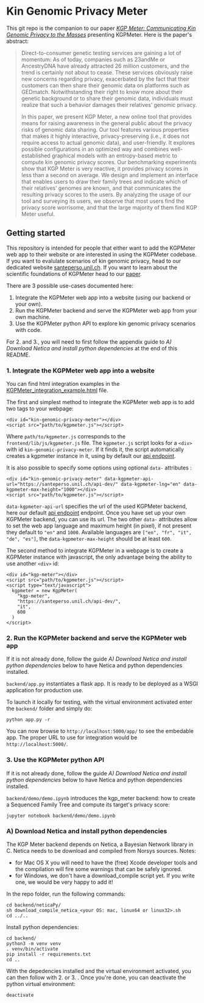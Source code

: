 # Kin Genomic Privacy Meter

This git repo is the companion to our paper [_KGP Meter: Communicating Kin Genomic Privacy to the Masses_][KGPMeter_paper_url] presenting KGPMeter. Here is the paper's abstract:
>Direct-to-consumer genetic testing services are gaining a lot of momentum: As of today, companies such as 23andMe or AncestryDNA have already attracted 26 million customers, and the trend is certainly not about to cease. These services obviously raise new concerns regarding privacy, exacerbated by the fact that their customers can then share their genomic data on platforms such as GEDmatch. Notwithstanding their right to know more about their genetic background or to share their genomic data, individuals must realize that such a behavior damages their relatives’ genomic privacy.
>
>In this paper, we present KGP Meter, a new online tool that provides means for raising awareness in the general public about the privacy risks of genomic data sharing. Our tool features various properties that makes it highly interactive, privacy-preserving (i.e., it does not require access to actual genomic data), and user-friendly. It explores possible configurations in an optimized way and combines well-established graphical models with an entropy-based metric to compute kin genomic privacy scores. Our benchmarking experiments show that KGP Meter is very reactive, it provides privacy scores in less than a second on average. We design and implement an interface that enables users to draw their family trees and indicate which of their relatives’ genomes are known, and that communicates the resulting privacy scores to the users. By analyzing the usage of our tool and surveying its users, we observe that most users find the privacy score worrisome, and that the large majority of them find KGP Meter useful.

## Getting started

This repository is intended for people that either want to add the KGPMeter web app to their website or are interested in using the KGPMeter codebase. If you want to evalulate scenarios of kin genomic privacy, head to our dedicated website [santeperso.unil.ch][our_website]. If you want to learn about the scientific foundations of KGPMeter head to our [paper][KGPMeter_paper_url].

There are 3 possible use-cases documented here:
1. Integrate the KGPMeter web app into a website (using our backend or your own).
2. Run the KGPMeter backend and serve the KGPMeter web app from your own machine.
3. Use the KGPMeter python API to explore kin genomic privacy scenarios with code.

For 2. and 3., you will need to first follow the appendix guide to _A) Download Netica and install python dependencies_ at the end of this README.

### 1. Integrate the KGPMeter web app into a website

You can find html integration examples in the [KGPMeter_integration_example.html](./KGPMeter_integration_example.html) file.

The first and simplest method to integrate the KGPMeter web app is to add two tags to your webpage:
```
<div id="kin-genomic-privacy-meter"></div>
<script src="path/to/kgpmeter.js"></script>
```
Where `path/to/kgpmeter.js` corresponds to the `frontend/lib/js/kgpmeter.js` file.
The `kgpmeter.js` script looks for a `<div>` with id `kin-genomic-privacy-meter`.
If it finds it, the script automatically creates a kgpmeter instance in it, using by default our [api endpoint].

It is also possible to specify some options using optional `data-` attributes :
```
<div id="kin-genomic-privacy-meter" data-kgpmeter-api-url="https://santeperso.unil.ch/api-dev/" data-kgpmeter-lng="en" data-kgpmeter-max-height="1000"></div>
<script src="path/to/kgpmeter.js"></script>
```
`data-kgpmeter-api-url` specifies the url of the used KGPMeter backend, here our default [api endpoint] endpoint. Once you have set up your own KGPMeter backend, you can use its url.
The two other `data-` attributes allow to set the web app language and maximum height (in pixel), if not present they default to `"en"` and `1000`. Available languages are `["en", "fr", "it", "de", "es"]`, the `data-kgpmeter-max-height` should be at least `600`.

The second method to integrate KGPMeter in a webpage is to create a KGPMeter instance with javascript, the only advantage being the ability to use another `<div>` id:
```
<div id="kgp-meter"></div>
<script src="path/to/kgpmeter.js"></script>
<script type="text/javascript">
  kgpmeter = new KgpMeter(
    "kgp-meter",
    "https://santeperso.unil.ch/api-dev/",
    "it",
    600
  )
</script>
```


### 2. Run the KGPMeter backend and serve the KGPMeter web app

If it is not already done, follow the guide _A) Download Netica and install python dependencies_ below to have Netica and python dependencies installed.

`backend/app.py` instantiates a flask app. It is ready to be deployed as a WSGI application for production use.

To launch it locally for testing, with the virtual environment activated enter the `backend/` folder and simply do:
```
python app.py -r
```

You can now browse to `http://localhost:5000/app/` to see the embedable app. The proper URL to use for integration would be `http://localhost:5000/`.


### 3. Use the KGPMeter python API

If it is not already done, follow the guide _A) Download Netica and install python dependencies_ below to have Netica and python dependencies installed.

`backend/demo/demo.ipynb` introduces the kgp_meter backend: how to create a Sequenced Family Tree and compute its target's privacy score:
```
jupyter notebook backend/demo/demo.ipynb
```


### A) Download Netica and install python dependencies

The KGP Meter backend depends on Netica, a Bayesian Network library in C. Netica needs to be download and compiled from Norsys sources.
Notes:
- for Mac OS X you will need to have the (free) Xcode developer tools and the compilation will fire some warnings that can be safely ignored.
- for Windows, we don't have a download_compile script yet. If you write one, we would be very happy to add it!

In the repo folder, run the following commands:
```
cd backend/neticaPy/
sh download_compile_netica_<your OS: mac, linux64 or linux32>.sh
cd ../..
```

Install python dependencies:
```
cd backend/
python3 -m venv venv
. venv/bin/activate
pip install -r requirements.txt
cd ..
```

With the depedencies installed and the virtual environment activated, you can then follow with 2. or 3. .
Once you're done, you can deactivate the python virtual environment:
```
deactivate
```

[KGPMeter_paper_url]: santeperso.unil.ch/privacy-dev/?test
[our_website]: santeperso.unil.ch/privacy-dev/?github
[api endpoint]: https://santeperso.unil.ch/api-dev/
